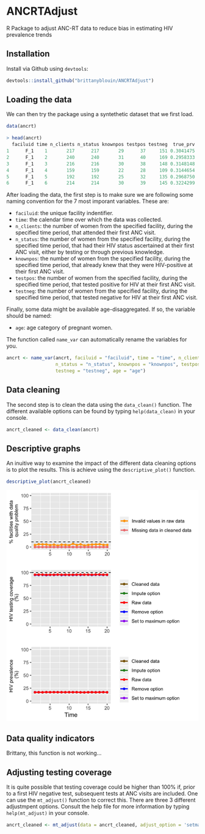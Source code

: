 ANCRTAdjust
=======
R Package to adjust ANC-RT data to reduce bias in estimating HIV prevalence trends

Installation
------------

Install via Github using `devtools`:

``` r
devtools::install_github("brittanyblouin/ANCRTAdjust")
```

Loading the data
----------------
We can then try the package using a syntethetic dataset that we first load.

``` r
data(ancrt)
```

``` r
> head(ancrt)
  faciluid time n_clients n_status knownpos testpos testneg  true_prv
1      F_1    1       217      217       29      37     151 0.3041475
2      F_1    2       240      240       31      40     169 0.2958333
3      F_1    3       216      216       30      38     148 0.3148148
4      F_1    4       159      159       22      28     109 0.3144654
5      F_1    5       192      192       25      32     135 0.2968750
6      F_1    6       214      214       30      39     145 0.3224299
```


After loading the data, the first step is to make sure we are following some naming convention for the 7 most imporant variables. These are:
* `faciluid`: the unique facility indentifier. 
* `time`: the calendar time over which the data was collected.
* `n_clients`: the number of women from the specified facility, during the specified time period, that attended their first ANC visit. 
* `n_status`: the number of women from the specified facility, during the specified time period, that had their HIV status ascertained at their first ANC visit, either by testing or through previous knowledge.
* `knownpos`: the number of women from the specified facility, during the specified time period, that already knew that they were HIV-positive at their first ANC visit.
* `testpos`: the number of women from the specified facility, during the specified time period, that tested positive for HIV at their first ANC visit.
* `testneg`: the number of women from the specified facility, during the specified time period, that tested negative for HIV at their first ANC visit.

Finally, some data might be available age-disaggregated. If so, the variable should be named:
* `age`: age category of pregnant women.

The function called `name_var` can automatically rename the variables for you.

``` r
ancrt <- name_var(ancrt, faciluid = "faciluid", time = "time", n_clients = "n_clients",
                  n_status = "n_status", knownpos = "knownpos", testpos = "testpos",
                  testneg = "testneg", age = "age") 
```

Data cleaning
-------------
The second step is to clean the data using the `data_clean()` function. The different available options can be found by typing `help(data_clean)` in your console.

``` r
ancrt_cleaned <- data_clean(ancrt)
```

Descriptive graphs
------------------
An inuitive way to examine the impact of the different data cleaning options is to plot the results. This is achieve using the `descriptive_plot()` function.

``` r
descriptive_plot(ancrt_cleaned)
``` 
![](man/figures/README-example-1.png)

Data quality indicators
-----------------------
Brittany, this function is not working...


Adjusting testing coverage
--------------------------
It is quite possible that testing coverage could be higher than 100% if, prior to a first HIV negative test, subsequent tests at ANC visits are included. One can use the `mt_adjust()` function to correct this. There are three 3 different adjustmpent options. Consult the help file for more information by typing `help(mt_adjust)` in your console.

``` r
ancrt_cleaned <- mt_adjust(data = ancrt_cleaned, adjust_option = 'setmax')
``` 


